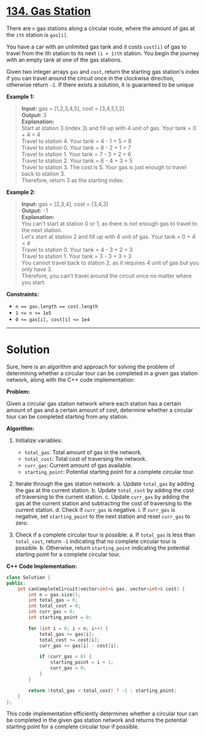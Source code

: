 # [134. Gas Station](https://leetcode.com/problems/gas-station/)

There are `n` gas stations along a circular route, where the amount of gas at the `ith` station is `gas[i]`.

You have a car with an unlimited gas tank and it costs `cost[i]` of gas to travel from the ith station to its next `(i + 1)th` station. You begin the journey with an empty tank at one of the gas stations.

Given two integer arrays `gas` and `cost`, return the starting gas station's index if you can travel around the circuit once in the clockwise direction, otherwise return `-1`. If there exists a solution, it is guaranteed to be unique

**Example 1:**

>**Input:** gas = [1,2,3,4,5], cost = [3,4,5,1,2]<br>
**Output:** 3<br>
**Explanation:**<br>
Start at station 3 (index 3) and fill up with 4 unit of gas. Your tank = 0 + 4 = 4<br>
Travel to station 4. Your tank = 4 - 1 + 5 = 8<br>
Travel to station 0. Your tank = 8 - 2 + 1 = 7<br>
Travel to station 1. Your tank = 7 - 3 + 2 = 6<br>
Travel to station 2. Your tank = 6 - 4 + 3 = 5<br>
Travel to station 3. The cost is 5. Your gas is just enough to travel back to station 3.<br>
Therefore, return 3 as the starting index.

**Example 2:**

>**Input:** gas = [2,3,4], cost = [3,4,3]<br>
**Output:** -1<br>
**Explanation:**<br>
You can't start at station 0 or 1, as there is not enough gas to travel to the next station.<br>
Let's start at station 2 and fill up with 4 unit of gas. Your tank = 0 + 4 = 4<br>
Travel to station 0. Your tank = 4 - 3 + 2 = 3<br>
Travel to station 1. Your tank = 3 - 3 + 3 = 3<br>
You cannot travel back to station 2, as it requires 4 unit of gas but you only have 3.<br>
Therefore, you can't travel around the circuit once no matter where you start.
 

**Constraints:**

- `n == gas.length == cost.length`
- `1 <= n <= 1e5`
- `0 <= gas[i], cost[i] <= 1e4`
---
# Solution
Sure, here is an algorithm and approach for solving the problem of determining whether a circular tour can be completed in a given gas station network, along with the C++ code implementation:

**Problem:**

Given a circular gas station network where each station has a certain amount of gas and a certain amount of cost, determine whether a circular tour can be completed starting from any station.

**Algorithm:**

1. Initialize variables:
    * `total_gas`: Total amount of gas in the network.
    * `total_cost`: Total cost of traversing the network.
    * `curr_gas`: Current amount of gas available.
    * `starting_point`: Potential starting point for a complete circular tour.

2. Iterate through the gas station network:
    a. Update `total_gas` by adding the gas at the current station.
    b. Update `total_cost` by adding the cost of traversing to the current station.
    c. Update `curr_gas` by adding the gas at the current station and subtracting the cost of traversing to the current station.
    d. Check if `curr_gas` is negative.
        i. If `curr_gas` is negative, set `starting_point` to the next station and reset `curr_gas` to zero.

3. Check if a complete circular tour is possible:
    a. If `total_gas` is less than `total_cost`, return `-1` indicating that no complete circular tour is possible.
    b. Otherwise, return `starting_point` indicating the potential starting point for a complete circular tour.

**C++ Code Implementation:**

```c++
class Solution {
public:
    int canCompleteCircuit(vector<int>& gas, vector<int>& cost) {
        int n = gas.size();
        int total_gas = 0;
        int total_cost = 0;
        int curr_gas = 0;
        int starting_point = 0;

        for (int i = 0; i < n; i++) {
            total_gas += gas[i];
            total_cost += cost[i];
            curr_gas += gas[i] - cost[i];

            if (curr_gas < 0) {
                starting_point = i + 1;
                curr_gas = 0;
            }
        }

        return (total_gas < total_cost) ? -1 : starting_point;
    }
};
```

This code implementation efficiently determines whether a circular tour can be completed in the given gas station network and returns the potential starting point for a complete circular tour if possible.